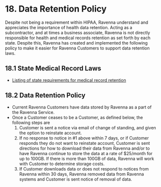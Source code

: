 # 18. Data Retention Policy

Despite not being a requirement within HIPAA, Ravenna understand and appreciates the importance of health data retention. Acting as a subcontractor, and at times a business associate, Ravenna is not directly responsible for health and medical records retention as set forth by each state. Despite this, Ravenna has created and implemented the following policy to make it easier for Ravenna Customers to support data retention laws.

## 18.1 State Medical Record Laws

* [Listing of state requirements for medical record retention](http://www.healthit.gov/sites/default/files/appa7-1.pdf)

## 18.2 Data Retention Policy

* Current Ravenna Customers have data stored by Ravenna as a part of the Ravenna Service.
* Once a Customer ceases to be a Customer, as defined below, the following steps are
  1. Customer is sent a notice via email of change of standing, and given the option to reinstate account.
  2. If no response to notice in #1 above within 7 days, or if Customer responds they do not want to reinstate account, Customer is sent directions for how to download their data from Ravenna and/or to have Ravenna continue to store the data at a rate of $25/month for up to 100GB. If there is more than 100GB of data, Ravenna will work with Customer to determine storage costs.
  3. If Customer downloads data or does not respond to notices from Ravenna within 30 days, Ravenna removed data from Ravenna systems and Customer is sent notice of removal of data.
